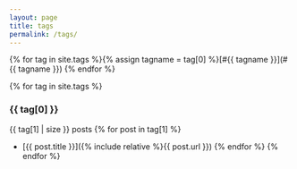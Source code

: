 ```yaml
---
layout: page
title: tags
permalink: /tags/
---
```


{% for tag in site.tags %}{% assign tagname = tag[0] %}[#{{ tagname }}](#{{ tagname }}) {% endfor %}

{% for tag in site.tags %}
### {{ tag[0] }}
{{ tag[1] | size }} posts
  {% for post in tag[1] %}
 - [{{ post.title }}]({% include relative %}{{ post.url }})
  {% endfor %}
{% endfor %}
